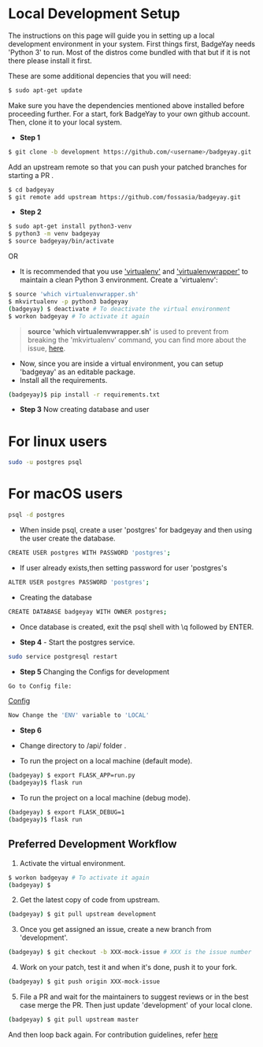 # Local Development Setup

The instructions on this page will guide you in setting up a local development
environment in your system. First things first, BadgeYay needs 'Python 3' to run.
Most of the distros come bundled with that but if it is not there please install it first.

These are some additional depencies that you will need:

```sh
$ sudo apt-get update
```

Make sure you have the dependencies mentioned above installed before proceeding further.
For a start, fork BadgeYay to your own github account. Then, clone it to your local system.

* **Step 1**
```sh
$ git clone -b development https://github.com/<username>/badgeyay.git
```

Add an upstream remote so that you can push your patched branches for starting a PR .

```sh
$ cd badgeyay
$ git remote add upstream https://github.com/fossasia/badgeyay.git
```

* **Step 2**

```sh
$ sudo apt-get install python3-venv
$ python3 -m venv badgeyay
$ source badgeyay/bin/activate
```

OR

* It is recommended that you use ['virtualenv'](https://virtualenv.pypa.io/en/stable/installation/)
and ['virtualenvwrapper'](https://virtualenvwrapper.readthedocs.io/en/latest/install.html) to maintain a clean Python 3 environment. Create a 'virtualenv':

```sh
$ source 'which virtualenvwrapper.sh'
$ mkvirtualenv -p python3 badgeyay
(badgeyay) $ deactivate # To deactivate the virtual environment
$ workon badgeyay # To activate it again
```

> **source 'which virtualenvwrapper.sh'** is used to prevent from breaking the 'mkvirtualenv' command, you can find more about the issue, [here](https://stackoverflow.com/questions/13855463/bash-mkvirtualenv-command-not-found).

* Now, since you are inside a virtual environment, you can setup 'badgeyay' as an editable package.
* Install all the requirements.

```sh
(badgeyay)$ pip install -r requirements.txt
```

* **Step 3** Now creating database and user

# For linux users
```sh
sudo -u postgres psql
```
# For macOS users
```sh
psql -d postgres
```
* When inside psql, create a user 'postgres' for badgeyay and then using the user create the database.

```sh
CREATE USER postgres WITH PASSWORD 'postgres';
```
* If user already exists,then setting password for user 'postgres's
```sh
ALTER USER postgres PASSWORD 'postgres';
```

* Creating the database

```sh
CREATE DATABASE badgeyay WITH OWNER postgres;
```
* Once database is created, exit the psql shell with \q followed by ENTER.

* **Step 4** - Start the postgres service.

```sh
sudo service postgresql restart
```


* **Step 5** Changing the Configs for development
 ```sh
Go to Config file:
```
[Config](/api/config/config.py)
 ```sh
Now Change the 'ENV' variable to 'LOCAL'
```

 * **Step 6**
 
* Change directory to /api/  folder .

* To run the project on a local machine (default mode).
 ```sh
(badgeyay) $ export FLASK_APP=run.py
(badgeyay)$ flask run
 ```
 * To run the project on a local machine (debug mode).
```sh
(badgeyay) $ export FLASK_DEBUG=1
(badgeyay)$ flask run
```


## Preferred Development Workflow

1. Activate the virtual environment.

```sh
$ workon badgeyay # To activate it again
(badgeyay) $
```

2. Get the latest copy of code from upstream.

```sh
(badgeyay) $ git pull upstream development
```

3. Once you get assigned an issue, create a new branch from 'development'.

```sh
(badgeyay) $ git checkout -b XXX-mock-issue # XXX is the issue number
```

4. Work on your patch, test it and when it's done, push it to your fork.

```sh
(badgeyay) $ git push origin XXX-mock-issue
```
5. File a PR and wait for the maintainers to suggest reviews or in the best case
merge the PR. Then just update 'development' of your local clone.

```sh
(badgeyay) $ git pull upstream master
```

And then loop back again. For contribution guidelines, refer [here](https://github.com/fossasia/badgeyay/blob/development/.github/CONTRIBUTING.md)
